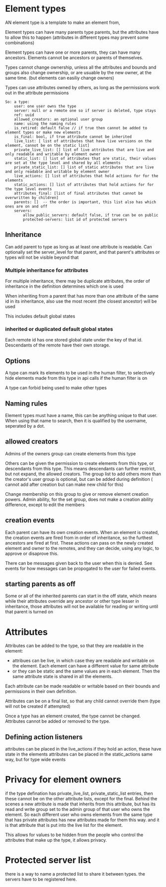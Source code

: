 # Element types

AN element type is a template to make an element from,

Element types can have many parents type parents,
but the attributes have to allow this to happen 
(attributes in different types may prevent some combinations)

Element types can have one or more parents, they can have many ancestors.
Elements cannot be ancestors or parents of themselves.

Types cannot change ownership, unless all the attributes and bounds and groups also change ownership, or are usuable by the new owner, at the same time.
(but elements can easiliy change owners)

Types can use attributes owned by others, as long as the permissions work out in the attribute permissions

    So: a type:
        user: one user owns the type
        server: null or a remote one so if server is deleted, type stays
        ref: uuid
        allowed_creators: an optional user group
        name: using the naming rules
        is_retired: default false // if true then cannot be added to element types or make new elements
        is_final: bool, if true attribute cannot be inherited
        live_list: [ list of attributes that have live versions on the element, cannot be on the static list]
        private_live_list: [] list of live attributes that are live and only readable and writable by element owner
        static_list: [] list of attributes that are static, their values are set at the type level and shared by all elements
        private_static_list: [] list of static attributes that are live and only readable and writable by element owner
        live_actions: [] list of attributes that hold actions for for the elements
        static_actions: [] list of attributes that hold actions for for the type level events
        attributes_final: [list of final attributes that cannot be overwritten by children]
        parents: []  -- the order is important, this list also has which ones are on and off
        servers:
            allow_public_servers: default false, if true can be on public
            protected-servers: list id of protected servers
        

## Inheritance 

Can add parent to type as long as at least one attribute is readable.
Can optionally set the server_level for that parent, and that parent's attributes or types will not be visible beyond that

### Multiple inheritance for attributes

For multiple inheritance, there may be duplicate attributes,
the order of inheritance in the definition determines which one is used

When inheriting from a parent that has more than one attribute of the same id in its inheritance,
also use the most recent (the closest ancestor)  will be used

This includes default global states

### inherited or duplicated default global states

Each remote id has one stored global state under the key of that id.
Descendants of the remote have their own storage.

## Options

A type can mark its elements to be used in the human filter, to selectively hide elements made from this type in api calls if the human filter is on

A type can forbid being used to make other types


## Naming rules

Element types must have a name, this can be anything unique to that user. 
When using that name to search, then it is qualified by the username, seperated by a dot.


## allowed creators

Admins of the owners group can create elements from this type

Others can be given the permission to create elements from this type, or descendants from this type.
This means descendants can further restrict, but not expand, the allowed creators.
The group list to add others more than the creator's user group is optional, but can be added during definition
( cannot add after creation but can make new child for this)

Change membership on this group to give or remove element creation powers.
Admin ability, for the set group, does not make a creation ability difference, except to edit the members

## creation events
Each parent can have its own creation events. When an element is created, the creation events are fired from in order of inheritance,
so the furthest ancestors are fired at first. These actions can pass on the newly created element and owner to the remotes, and they can decide,
using any logic, to approve or disaprove this.

There can be messages given back to the user when this is denied. See events for how messages can be propogated to the user for failed events.


## starting parents as off

Some or all of the inherited parents can start in the off state, which means while their attributes override any ancestor or other type lesser in inheritance,
those attributes will not be available for reading or writing until that parent is turned on

# Attributes 

Attributes can be added to the type, so that they are readable in the element:

* attribues can be live, in which case they are readable and writable on the element. Each element can have a different value for same attribute
* or they can be static and the same values are in each element. Then the same attribute state is shared in all the elements.

Each attribute can be made readable or writable based on their bounds and permissions in their own definition.

Attributes can be on a final list, so that any child cannot override them (type will not be created if attempted)

Once a type has an element created, the type cannot be changed. Attributes cannot be added or removed to the type.

## Defining action listeners 

attributes can be placed in the live_actions if they hold an action, these have state in the elements 
attributes can be placed in the static_actions same way, but for type wide events

# Privacy for element owners
if the type defination has private_live_list, private_static_list entries, then these cannot be on the other attribute lists, except for the final.
Behind the scenes a new attribute is made that inherits from this attribute, 
but has its read and write group set to the admin group of that user who owns the element.
So each different user who owns elements from the same type that has private attributes has new attributes made for them this way.
and it is that attribute that is put into the live list for the element.

This allows for values to be hidden from the people who control the attributes that make up the type, it allows privacy.


# Protected server list

there is a way to name a protected list to share it between types. the servers have to be registered here.
